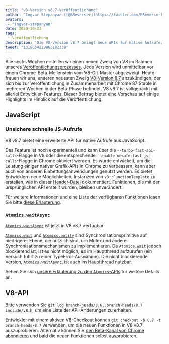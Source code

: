```yaml
---
title: "V8-Version v8.7-Veröffentlichung"
author: "Ingvar Stepanyan ([@RReverser](https://twitter.com/RReverser)), ein V8-Fahnenträger"
avatars:
 - "ingvar-stepanyan"
date: 2020-10-23
tags:
 - Veröffentlichung
description: "Die V8-Version v8.7 bringt neue APIs für native Aufrufe, Atomics.waitAsync, Fehlerbehebungen und Leistungsverbesserungen."
tweet: "1319654229863182338"
---
```

Alle sechs Wochen erstellen wir einen neuen Zweig von V8 im Rahmen unseres [Veröffentlichungsprozesses](https://v8.dev/docs/release-process). Jede Version wird unmittelbar vor einem Chrome-Beta-Meilenstein vom V8-Git-Master abgezweigt. Heute freuen wir uns, unseren neuesten Zweig [V8-Version 8.7](https://chromium.googlesource.com/v8/v8.git/+log/branch-heads/8.7) anzukündigen, der sich bis zur Veröffentlichung in Zusammenarbeit mit Chrome 87 Stable in mehreren Wochen in der Beta-Phase befindet. V8 v8.7 ist vollgepackt mit allerlei Entwickler-Features. Dieser Beitrag bietet eine Vorschau auf einige Highlights im Hinblick auf die Veröffentlichung.

<!--truncate-->
## JavaScript

### Unsichere schnelle JS-Aufrufe

V8 v8.7 bietet eine erweiterte API für native Aufrufe aus JavaScript.

Das Feature ist noch experimentell und kann über die `--turbo-fast-api-calls`-Flagge in V8 oder die entsprechende `--enable-unsafe-fast-js-calls`-Flagge in Chrome aktiviert werden. Es wurde entwickelt, um die Leistung einiger nativer Grafik-APIs in Chrome zu verbessern, kann aber auch von anderen Einbettungsanwendungen genutzt werden. Es bietet Entwicklern neue Möglichkeiten, Instanzen von `v8::FunctionTemplate` zu erstellen, wie in dieser [Header-Datei](https://source.chromium.org/chromium/chromium/src/+/master:v8/include/v8-fast-api-calls.h) dokumentiert. Funktionen, die mit der ursprünglichen API erstellt wurden, bleiben unverändert.

Für weitere Informationen und eine Liste der verfügbaren Funktionen lesen Sie bitte [diese Erläuterung](https://docs.google.com/document/d/1nK6oW11arlRb7AA76lJqrBIygqjgdc92aXUPYecc9dU/edit?usp=sharing).

### `Atomics.waitAsync`

[`Atomics.waitAsync`](https://github.com/tc39/proposal-atomics-wait-async/blob/master/PROPOSAL.md) ist jetzt in V8 v8.7 verfügbar.

[`Atomics.wait`](https://developer.mozilla.org/en-US/docs/Web/JavaScript/Reference/Global_Objects/Atomics/wait) und [`Atomics.notify`](https://developer.mozilla.org/en-US/docs/Web/JavaScript/Reference/Global_Objects/Atomics/notify) sind Synchronisationsprimitive auf niedrigerer Ebene, die nützlich sind, um Mutex und andere Synchronisationsmechanismen zu implementieren. Da `Atomics.wait` jedoch blockierend ist, ist es nicht möglich, es im Hauptthread aufzurufen (ein Versuch führt zu einer TypeError-Ausnahme). Die nicht blockierende Version, [`Atomics.waitAsync`](https://github.com/tc39/proposal-atomics-wait-async/blob/master/PROPOSAL.md), ist auch im Hauptthread nutzbar.

Sehen Sie sich [unsere Erläuterung zu den `Atomics`-APIs](https://v8.dev/features/atomics) für weitere Details an.

## V8-API

Bitte verwenden Sie `git log branch-heads/8.6..branch-heads/8.7 include/v8.h`, um eine Liste der API-Änderungen zu erhalten.

Entwickler mit einem aktiven V8-Checkout können `git checkout -b 8.7 -t branch-heads/8.7` verwenden, um die neuen Funktionen in V8 v8.7 auszuprobieren. Alternativ können Sie [den Beta-Kanal von Chrome abonnieren](https://www.google.com/chrome/browser/beta.html) und bald die neuen Funktionen selbst ausprobieren.
